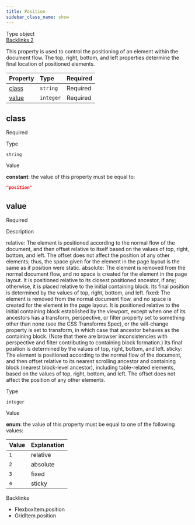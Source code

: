 ```yaml
---
title: Position
sidebar_class_name: show
---
```


<div className="section-badges">

<div class="badge type">
        <span class="label">Type</span>
        <span class="value">object</span>
      </div>

<a href="#backlinks" class="badge backlinks">
          <span class="label">Backlinks</span>
          <span class="value">2</span>
        </a>

</div>

This property is used to control the positioning of an element within the document flow. The top, right, bottom, and left properties determine the final location of positioned elements.

<div className="property-preview">

<div className="property-table">

| Property        | Type      | Required                                            |
| :-------------- | :-------- | :-------------------------------------------------- |
| [class](#class) | `string`  | <span className="property-required">Required</span> |
| [value](#value) | `integer` | <span className="property-required">Required</span> |

</div>

</div>

<div className="property">

<div className="property-heading">

## class

<span className="property-required">Required</span>

</div>

<div className="property-item">

Type

`string`

</div>

<div className="property-item">

Value

<div className="value-description">

**constant**: the value of this property must be equal to:

```json
"position"
```

</div>

</div>

</div>

<div className="property">

<div className="property-heading">

## value

<span className="property-required">Required</span>

</div>

<div className="property-item">

Description

relative:  The element is positioned according to the normal flow of the document,  and then offset relative to itself based on the values of top, right, bottom, and left.  The offset does not affect the position of any other elements;  thus, the space given for the element in the page layout is the same as if position were static.
absolute: The element is removed from the normal document flow,  and no space is created for the element in the page layout.  It is positioned relative to its closest positioned ancestor, if any;  otherwise, it is placed relative to the initial containing block.  Its final position is determined by the values of top, right, bottom, and left.
fixed: The element is removed from the normal document flow,  and no space is created for the element in the page layout.  It is positioned relative to the initial containing block established by the viewport,  except when one of its ancestors has a transform, perspective,  or filter property set to something other than none (see the CSS Transforms Spec),  or the will-change property is set to transform, in which case that ancestor behaves as the containing block.  (Note that there are browser inconsistencies with perspective and filter contributing to containing block formation.)  Its final position is determined by the values of top, right, bottom, and left.
sticky: The element is positioned according to the normal flow of the document,  and then offset relative to its nearest scrolling ancestor and containing block (nearest block-level ancestor),  including table-related elements, based on the values of top, right, bottom, and left.  The offset does not affect the position of any other elements.

</div>

<div className="property-item">

Type

`integer`

</div>

<div className="property-item">

Value

<div className="value-description">

**enum**: the value of this property must be equal to one of the following values:

| Value | Explanation                                      |
| :---- | :----------------------------------------------- |
| `1`   | <div className="enum-description">relative</div> |
| `2`   | <div className="enum-description">absolute</div> |
| `3`   | <div className="enum-description">fixed</div>    |
| `4`   | <div className="enum-description">sticky</div>   |

</div>

</div>

</div>

<div id="backlinks" className="section-backlinks">

<div className="backlinks-title">Backlinks</div>

<ul className="backlinks-list">

<li className="backlink">
      <Link to='/specs/layout/flexbox-item#position'>FlexboxItem.position</Link>
      </li>

<li className="backlink">
      <Link to='/specs/layout/grid-item#position'>GridItem.position</Link>
      </li>

</ul>

</div>
